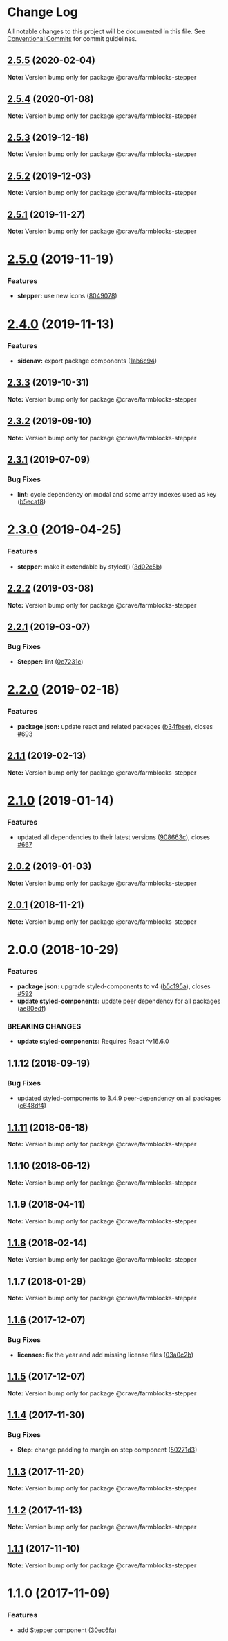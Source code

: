 # Change Log

All notable changes to this project will be documented in this file.
See [Conventional Commits](https://conventionalcommits.org) for commit guidelines.

## [2.5.5](https://github.com/CraveFood/farmblocks/compare/@crave/farmblocks-stepper@2.5.4...@crave/farmblocks-stepper@2.5.5) (2020-02-04)

**Note:** Version bump only for package @crave/farmblocks-stepper





## [2.5.4](https://github.com/CraveFood/farmblocks/compare/@crave/farmblocks-stepper@2.5.3...@crave/farmblocks-stepper@2.5.4) (2020-01-08)

**Note:** Version bump only for package @crave/farmblocks-stepper





## [2.5.3](https://github.com/CraveFood/farmblocks/compare/@crave/farmblocks-stepper@2.5.2...@crave/farmblocks-stepper@2.5.3) (2019-12-18)

**Note:** Version bump only for package @crave/farmblocks-stepper





## [2.5.2](https://github.com/CraveFood/farmblocks/compare/@crave/farmblocks-stepper@2.5.1...@crave/farmblocks-stepper@2.5.2) (2019-12-03)

**Note:** Version bump only for package @crave/farmblocks-stepper





## [2.5.1](https://github.com/CraveFood/farmblocks/compare/@crave/farmblocks-stepper@2.5.0...@crave/farmblocks-stepper@2.5.1) (2019-11-27)

**Note:** Version bump only for package @crave/farmblocks-stepper





# [2.5.0](https://github.com/CraveFood/farmblocks/compare/@crave/farmblocks-stepper@2.4.0...@crave/farmblocks-stepper@2.5.0) (2019-11-19)


### Features

* **stepper:** use new icons ([8049078](https://github.com/CraveFood/farmblocks/commit/8049078498a457cfd3d394434e1b15828b852acf))





# [2.4.0](https://github.com/CraveFood/farmblocks/compare/@crave/farmblocks-stepper@2.3.3...@crave/farmblocks-stepper@2.4.0) (2019-11-13)


### Features

* **sidenav:** export package components ([1ab6c94](https://github.com/CraveFood/farmblocks/commit/1ab6c9446fd65e17f0c8acd5396b8bd967e5ef2d))





## [2.3.3](https://github.com/CraveFood/farmblocks/compare/@crave/farmblocks-stepper@2.3.2...@crave/farmblocks-stepper@2.3.3) (2019-10-31)

**Note:** Version bump only for package @crave/farmblocks-stepper





## [2.3.2](https://github.com/CraveFood/farmblocks/compare/@crave/farmblocks-stepper@2.3.1...@crave/farmblocks-stepper@2.3.2) (2019-09-10)

**Note:** Version bump only for package @crave/farmblocks-stepper





## [2.3.1](https://github.com/CraveFood/farmblocks/compare/@crave/farmblocks-stepper@2.3.0...@crave/farmblocks-stepper@2.3.1) (2019-07-09)


### Bug Fixes

* **lint:** cycle dependency on modal and some array indexes used as key ([b5ecaf8](https://github.com/CraveFood/farmblocks/commit/b5ecaf8))





# [2.3.0](https://github.com/CraveFood/farmblocks/compare/@crave/farmblocks-stepper@2.2.2...@crave/farmblocks-stepper@2.3.0) (2019-04-25)


### Features

* **stepper:** make it extendable by styled() ([3d02c5b](https://github.com/CraveFood/farmblocks/commit/3d02c5b))





## [2.2.2](https://github.com/CraveFood/farmblocks/compare/@crave/farmblocks-stepper@2.2.1...@crave/farmblocks-stepper@2.2.2) (2019-03-08)

**Note:** Version bump only for package @crave/farmblocks-stepper





## [2.2.1](https://github.com/CraveFood/farmblocks/compare/@crave/farmblocks-stepper@2.2.0...@crave/farmblocks-stepper@2.2.1) (2019-03-07)


### Bug Fixes

* **Stepper:** lint ([0c7231c](https://github.com/CraveFood/farmblocks/commit/0c7231c))





# [2.2.0](https://github.com/CraveFood/farmblocks/compare/@crave/farmblocks-stepper@2.1.1...@crave/farmblocks-stepper@2.2.0) (2019-02-18)


### Features

* **package.json:** update react and related packages ([b34fbee](https://github.com/CraveFood/farmblocks/commit/b34fbee)), closes [#693](https://github.com/CraveFood/farmblocks/issues/693)





## [2.1.1](https://github.com/CraveFood/farmblocks/compare/@crave/farmblocks-stepper@2.1.0...@crave/farmblocks-stepper@2.1.1) (2019-02-13)

**Note:** Version bump only for package @crave/farmblocks-stepper





# [2.1.0](https://github.com/CraveFood/farmblocks/compare/@crave/farmblocks-stepper@2.0.2...@crave/farmblocks-stepper@2.1.0) (2019-01-14)


### Features

* updated all dependencies to their latest versions ([908663c](https://github.com/CraveFood/farmblocks/commit/908663c)), closes [#667](https://github.com/CraveFood/farmblocks/issues/667)





<a name="2.0.2"></a>
## [2.0.2](https://github.com/CraveFood/farmblocks/compare/@crave/farmblocks-stepper@2.0.1...@crave/farmblocks-stepper@2.0.2) (2019-01-03)




**Note:** Version bump only for package @crave/farmblocks-stepper

<a name="2.0.1"></a>
## [2.0.1](https://github.com/CraveFood/farmblocks/compare/@crave/farmblocks-stepper@2.0.0...@crave/farmblocks-stepper@2.0.1) (2018-11-21)




**Note:** Version bump only for package @crave/farmblocks-stepper

<a name="2.0.0"></a>
# 2.0.0 (2018-10-29)


### Features

* **package.json:** upgrade styled-components to v4 ([b5c195a](https://github.com/CraveFood/farmblocks/commit/b5c195a)), closes [#592](https://github.com/CraveFood/farmblocks/issues/592)
* **update styled-components:** update peer dependency for all packages ([ae80edf](https://github.com/CraveFood/farmblocks/commit/ae80edf))


### BREAKING CHANGES

* **update styled-components:** Requires React ^v16.6.0




<a name="1.1.12"></a>
## 1.1.12 (2018-09-19)


### Bug Fixes

* updated styled-components to 3.4.9 peer-dependency on all packages ([c648df4](https://github.com/CraveFood/farmblocks/commit/c648df4))




<a name="1.1.11"></a>
## [1.1.11](https://github.com/CraveFood/farmblocks/compare/@crave/farmblocks-stepper@1.1.10...@crave/farmblocks-stepper@1.1.11) (2018-06-18)




**Note:** Version bump only for package @crave/farmblocks-stepper

<a name="1.1.10"></a>
## 1.1.10 (2018-06-12)




**Note:** Version bump only for package @crave/farmblocks-stepper

<a name="1.1.9"></a>
## 1.1.9 (2018-04-11)




**Note:** Version bump only for package @crave/farmblocks-stepper

<a name="1.1.8"></a>
## [1.1.8](https://github.com/CraveFood/farmblocks/compare/@crave/farmblocks-stepper@1.1.7...@crave/farmblocks-stepper@1.1.8) (2018-02-14)




**Note:** Version bump only for package @crave/farmblocks-stepper

<a name="1.1.7"></a>
## 1.1.7 (2018-01-29)




**Note:** Version bump only for package @crave/farmblocks-stepper

<a name="1.1.6"></a>
## [1.1.6](https://github.com/CraveFood/farmblocks/compare/@crave/farmblocks-stepper@1.1.5...@crave/farmblocks-stepper@1.1.6) (2017-12-07)


### Bug Fixes

* **licenses:** fix the year and add missing license files ([03a0c2b](https://github.com/CraveFood/farmblocks/commit/03a0c2b))




<a name="1.1.5"></a>
## [1.1.5](https://github.com/CraveFood/farmblocks/compare/@crave/farmblocks-stepper@1.1.4...@crave/farmblocks-stepper@1.1.5) (2017-12-07)




**Note:** Version bump only for package @crave/farmblocks-stepper

<a name="1.1.4"></a>
## [1.1.4](https://github.com/CraveFood/farmblocks/compare/@crave/farmblocks-stepper@1.1.3...@crave/farmblocks-stepper@1.1.4) (2017-11-30)


### Bug Fixes

* **Step:** change padding to margin on step component ([50271d3](https://github.com/CraveFood/farmblocks/commit/50271d3))




<a name="1.1.3"></a>
## [1.1.3](https://github.com/CraveFood/farmblocks/compare/@crave/farmblocks-stepper@1.1.2...@crave/farmblocks-stepper@1.1.3) (2017-11-20)




**Note:** Version bump only for package @crave/farmblocks-stepper

<a name="1.1.2"></a>
## [1.1.2](https://github.com/CraveFood/farmblocks/compare/@crave/farmblocks-stepper@1.1.1...@crave/farmblocks-stepper@1.1.2) (2017-11-13)




**Note:** Version bump only for package @crave/farmblocks-stepper

<a name="1.1.1"></a>
## [1.1.1](https://github.com/CraveFood/farmblocks/compare/@crave/farmblocks-stepper@1.1.0...@crave/farmblocks-stepper@1.1.1) (2017-11-10)




**Note:** Version bump only for package @crave/farmblocks-stepper

<a name="1.1.0"></a>
# 1.1.0 (2017-11-09)


### Features

* add Stepper component ([30ec6fa](https://github.com/CraveFood/farmblocks/commit/30ec6fa))
